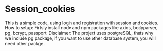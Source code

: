# Session_cookies
This is a simple code, using login and registration with session and cookies.
How to setup:
Firtsly install node and npm packages like axios, bodyparser, pg, bcrypt, passport.
Disclaimer: The project uses postgreSQL, thats why we include pg package, if you want to use other database system, you will need other packge.

